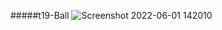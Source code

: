 #####t19-Ball
![Screenshot 2022-06-01 142010](https://user-images.githubusercontent.com/100345427/171377417-8697c8bd-8548-411f-9bf4-3c1afb759b87.jpg)
